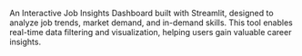 An Interactive Job Insights Dashboard built with Streamlit, designed to analyze job trends, market demand, and in-demand skills. This tool enables real-time data filtering and visualization, helping users gain valuable career insights.

